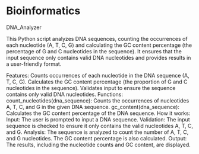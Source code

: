 # Bioinformatics
DNA_Analyzer


This Python script analyzes DNA sequences, counting the occurrences of each nucleotide (A, T, C, G) and calculating the GC content percentage (the percentage of G and C nucleotides in the sequence). It ensures that the input sequence only contains valid DNA nucleotides and provides results in a user-friendly format.

Features:
Counts occurrences of each nucleotide in the DNA sequence (A, T, C, G).
Calculates the GC content percentage (the proportion of G and C nucleotides in the sequence).
Validates input to ensure the sequence contains only valid DNA nucleotides.
Functions:
count_nucleotides(dna_sequence): Counts the occurrences of nucleotides A, T, C, and G in the given DNA sequence.
gc_content(dna_sequence): Calculates the GC content percentage of the DNA sequence.
How it works:
Input: The user is prompted to input a DNA sequence.
Validation: The input sequence is checked to ensure it only contains the valid nucleotides A, T, C, and G.
Analysis: The sequence is analyzed to count the number of A, T, C, and G nucleotides. The GC content percentage is also calculated.
Output: The results, including the nucleotide counts and GC content, are displayed.